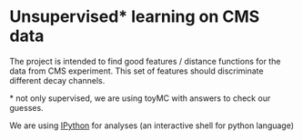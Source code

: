 # Unsupervised* learning on CMS data

The project is intended to find good features / distance functions for the data from CMS experiment.
This set of features should discriminate different decay channels.

\* not only supervised, we are using toyMC with answers to check our guesses.

We are using [IPython](http://ipython.org/) for analyses (an interactive shell for python language)
